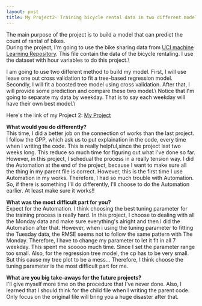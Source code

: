 ```yaml
---
layout: post
title: My Project2- Training bicycle rental data in two different models!
---
```

The main purpose of the project is to build a model that can predict the count of rantal of bikes.\
During the project, I'm going to use the bike sharing data from [UCI machine Learning Repository](https://archive.ics.uci.edu/ml/datasets/Bike+Sharing+Dataset). 
This file contain the data of the bicycle rentaling. I use the dataset with hour variables to do this project.\

I am going to use two different method to build my model.
First, I will use leave one out cross validation to fit a tree-based regression model. 
Secondly, I will fit a boosted tree model using cross validation. 
After that, I will provide some prediction and compare these two model.\ 
Notice that I'm going to separate my data by weekday. That is to say each weekday will have their own best model.\

Here's the link of my Project 2: [My Project](https://mu-tien.github.io/ST558_Project-2/)

**What would you do differently?**\
This time, I did a better job on the connection of works than the last project. 
I follow the GPP, which ask us to put explaination in the code, every time when I writing the code. This is really helpful,since the project last two weeks long. 
This reduce so much time for figuring out what I've done so far. However, in this project, I schedual the process in a really tension way.
I did the Automation at the end of the project, because I want to make sure all the thing in my parent file is correct. 
However, this is the first time I use Automation in my works. Therefore, I had so much trouble with Automation. 
So, if there is something I'll do differently, I'll choose to do the Automation earlier. At least make sure it works!!

**What was the most difficult part for you?**\
Expect for the Automation. I think choosing the best tuning parameter for the training process is really hard.
In this project, I choose to dealing with all the Monday data and make sure everything's alright and then I did the Automation after that.
However, when i using the tuning parameter to fitting the Tuesday data, the RMSE seems not to follow the same pattern with The Monday.
Therefore, I have to change my parameter to let it fit in all 7 weekday. This spent me sooooo much time. Since I set the parameter range too small.
Also, for the regression tree model, the cp has to be very small. But this cause my tree plot to be a mess...
Therefore, I think choose the tuning parameter is the most difficult part for me.


**What are you big take-aways for the future projects?**\
I'll give myself more time on the procedure that I've never done. Also, I learned that I should think for the child file when I writing the parent code. 
Only focus on the original file will bring you a huge disaster after that. 


